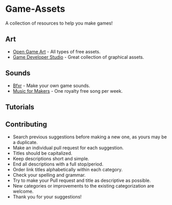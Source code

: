 # Game-Assets
A collection of resources to help you make games!

## Art

* [Open Game Art](http://opengameart.org/) - All types of free assets.
* [Game Developer Studio](http://www.gamedeveloperstudio.com/index.php) - Great collection of graphical assets.

## Sounds

* [Bfxr](http://www.bfxr.net/) - Make your own game sounds.
* [Music for Makers](http://musicformakers.com/) - One royalty free song per week.

## Tutorials

## Contributing

* Search previous suggestions before making a new one, as yours may be a
duplicate.
* Make an individual pull request for each suggestion.
* Titles should be capitalized.
* Keep descriptions short and simple.
* End all descriptions with a full stop/period.
* Order link titles alphabetically within each category.
* Check your spelling and grammar.
* Try to make your Pull request and title as descriptive as possible.
* New categories or improvements to the existing categorization are welcome.
* Thank you for your suggestions!
